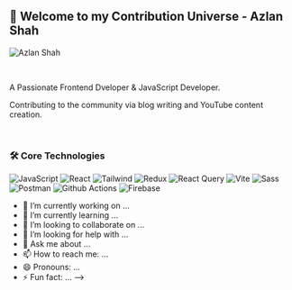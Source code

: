 ## 👋 Welcome to my Contribution Universe  - Azlan Shah


![Azlan Shah](https://readme-typing-svg.demolab.com/?font=Consolas&weight=600&pause=1000&color=F58A02&center=true&vCenter=true&width=435&lines=A+JavaScript+Developer+A+Frontend+Developer)


<p align="center"><br/>
 
 
 </a>
 <a href="mailto:codewithazlo@ggmail.com">
 </a>
</p>

A Passionate Frontend Dveloper & JavaScript Developer.

Contributing to the community via blog writing and YouTube content creation.
<br>
<!-- https://github.com/anuraghazra/github-readme-stats -->
<br>

### 🛠️ Core Technologies
<!-- https://github.com/simple-icons/simple-icons/blob/develop/slugs.md -->
![JavaScript](https://img.shields.io/badge/-JavaScript-black?style=flat-square&logo=javascript) 
![React](https://img.shields.io/badge/-React%20JS-black?style=flat-square&logo=react)
![Tailwind](https://img.shields.io/badge/-Tailwind%20CSS-black?style=flat-square&logo=tailwindcss)
![Redux](https://img.shields.io/badge/-React%20Redux-black?style=flat-square&logo=redux) 
![React Query](https://img.shields.io/badge/-React%20Query-black?style=flat-square&logo=reactquery) 
![Vite](https://img.shields.io/badge/-Vite-black?style=flat-square&logo=vite) 
![Sass](https://img.shields.io/badge/-Sass-black?style=flat-square&logo=sass)
![Postman](https://img.shields.io/badge/-Postman-black?style=flat-square&logo=postman)
![Github Actions](https://img.shields.io/badge/-GitHub%20Actions-black?style=flat-square&logo=githubactions)
![Firebase](https://img.shields.io/badge/-Firebase-black?style=flat-square&logo=firebase) 



- 🔭 I’m currently working on ...
- 🌱 I’m currently learning ...
- 👯 I’m looking to collaborate on ...
- 🤔 I’m looking for help with ...
- 💬 Ask me about ...
- 📫 How to reach me: ...
- 😄 Pronouns: ...
- ⚡ Fun fact: ...
-->
